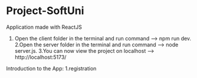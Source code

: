 # Project-SoftUni
Application made with ReactJS

1. Open the client folder in the terminal and run command -->
npm run dev.
2.Open the server folder in the terminal and run command -->
node server.js.
3.You can now view the project on localhost -->
http://localhost:5173/

Introduction to the App:
1.registration
 